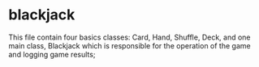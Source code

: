 # blackjack
This file contain four basics classes: Card, Hand, Shuffle, Deck,
and one main class, Blackjack which is responsible for the operation of the game and logging game results;
